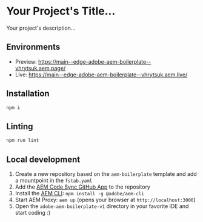 # Your Project's Title...
Your project's description...

## Environments
- Preview: https://main--edge-adobe-aem-boilerplate--vhrytsuk.aem.page/
- Live: https://main--edge-adobe-aem-boilerplate--vhrytsuk.aem.live/

## Installation

```sh
npm i
```

## Linting

```sh
npm run lint
```

## Local development

1. Create a new repository based on the `aem-boilerplate` template and add a mountpoint in the `fstab.yaml`
1. Add the [AEM Code Sync GitHub App](https://github.com/apps/aem-code-sync) to the repository
1. Install the [AEM CLI](https://github.com/adobe/helix-cli): `npm install -g @adobe/aem-cli`
1. Start AEM Proxy: `aem up` (opens your browser at `http://localhost:3000`)
1. Open the `adobe-aem-boilerplate-v1` directory in your favorite IDE and start coding :)
